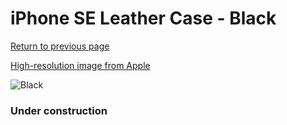 # iPhone SE Leather Case - Black

[Return to previous page](/iphone_7)

[High-resolution image from Apple](https://store.storeimages.cdn-apple.com/8756/as-images.apple.com/is/MXYM2?wid=4500&hei=4500&fmt=png)

<div style="width: 384px"><img src="/everypreview/MXYM2.png" alt="Black"></div>

### Under construction
